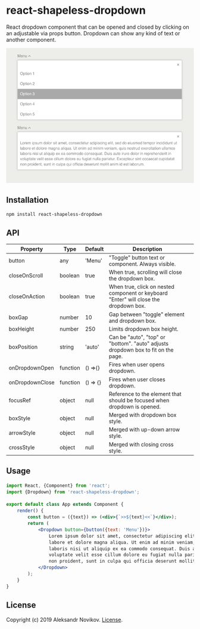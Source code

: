 # react-shapeless-dropdown

React dropdown component that can be opened and closed by clicking on an adjustable via props button. 
Dropdown can show any kind of text or another component. 

![Screenshot](/screen.png)

## Installation
```
npm install react-shapeless-dropdown
```

## API

| Property        | Type     | Default  | Description                                                                           |   |
|-----------------|----------|----------|---------------------------------------------------------------------------------------|---|
| button          | any      | 'Menu'   | "Toggle" button text or component. Always visible.                                           |   |
| closeOnScroll   | boolean  | true     | When true, scrolling will close the dropdown box.                                     |   |
| closeOnAction   | boolean  | true     | When true, click on nested component or keyboard "Enter" will close the dropdown box. |   |
| boxGap          | number   | 10       | Gap between "toggle" element and dropdown box.                                        |   |
| boxHeight       | number   | 250      | Limits dropdown box height.                                                           |   |
| boxPosition     | string   | 'auto'   | Can be "auto", "top" or "bottom". "auto" adjusts dropdown box to fit on the page.     |   |
| onDropdownOpen  | function | () =>{}  | Fires when user opens dropdown.                                                       |   |
| onDropdownClose | function | () => {} | Fires when user closes dropdown.                                                      |   |
| focusRef        | object   | null     | Reference to the element that should be focused when dropdown is opened.              |   |
| boxStyle        | object   | null     | Merged with dropdown box style.                                                         |   |
| arrowStyle      | object   | null     | Merged with up-down arrow style.                                                        |   |
| crossStyle      | object   | null     | Merged with closing cross style.                                                        |   |

## Usage
```jsx
import React, {Component} from 'react';
import {Dropdown} from 'react-shapeless-dropdown';

export default class App extends Component {
    render() {
        const button = ({text}) => (<div>{`>>${text}<<`}</div>);
        return (
            <Dropdown button={button({text: 'Menu'})}>
                Lorem ipsum dolor sit amet, consectetur adipiscing elit, sed do eiusmod tempor incididunt ut
                labore et dolore magna aliqua. Ut enim ad minim veniam, quis nostrud exercitation ullamco
                laboris nisi ut aliquip ex ea commodo consequat. Duis aute irure dolor in reprehenderit in
                voluptate velit esse cillum dolore eu fugiat nulla pariatur. Excepteur sint occaecat cupidatat
                non proident, sunt in culpa qui officia deserunt mollit anim id est laborum.
            </Dropdown>
        );
    }
}
```

## License

Copyright (c) 2019 Aleksandr Novikov. [License](./LICENSE).